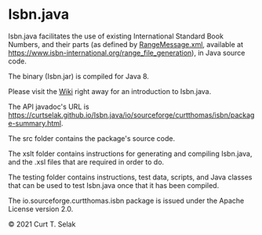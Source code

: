 # Isbn.java
Isbn.java facilitates the use of existing International Standard Book Numbers, 
and their parts (as defined by [RangeMessage.xml](https://www.isbn-international.org/range_file_generation), 
available at https://www.isbn-international.org/range_file_generation), 
in Java source code.

The binary (Isbn.jar) is compiled for Java 8.

Please visit the [Wiki](https://github.com/curtselak/Isbn.java/wiki) right away for an introduction to Isbn.java.

The API javadoc's URL is https://curtselak.github.io/Isbn.java/io/sourceforge/curtthomas/isbn/package-summary.html.

The src folder contains the package's source code.

The xslt folder contains instructions for 
generating and compiling Isbn.java, and the 
.xsl files that are required in order to do.

The testing folder contains instructions, test data, 
scripts, and Java classes that can be used to test 
Isbn.java once that it has been compiled.

The io.sourceforge.curtthomas.isbn package is 
issued under the Apache License version 2.0.

© 2021 Curt T. Selak
